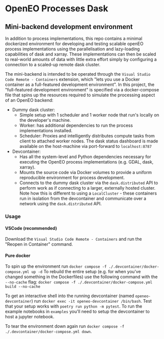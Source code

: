 # OpenEO Processes Dask

## Mini-backend development environment
In addition to process implementations, this repo contains a minimal dockerized environment for developing and testing scalable openEO process implementations using the parallelisation and lazy-loading capabilities of dask and xarray. These implementations can then be scaled to real-world amounts of data with little extra effort simply by configuring a connection to a scaled-up remote dask cluster.  

The mini-backend is intended to be operated through the `Visual Studio Code Remote - Containers` extension, which "lets you use a Docker container as a full-featured development environment".
In this project, the "full-featured development environment" is specified via a docker-compose file that spins up the resources required to simulate the processing aspect of an OpenEO backend:
 
- Dummy dask cluster: 
    - Simple setup with 1 scheduler and 1 worker node that run's locally on the developer's machine.
    - Worker: has additional dependencies to run the process implementations installed.
    - Scheduler: Proxies and intelligently distributes compute tasks from client to attached worker nodes. The dask status dashboard is made available on the host-machine via port-forward to `localhost:8787`
- Devcontainer: 
    - Has all the system-level and Python dependencies necessary for executing the OpenEO process implementations (e.g. GDAL, dask, xarray).
    - Mounts the source code via Docker volumes to provide a uniform reproducible environment for process development.
    - Connects to the dummy dask cluster via the `dask.distributed` API to perform work as if connecting to a larger, externally hosted cluster. Note how this is different to using a `LocalCluster` - these containers run in isolation from the devcontainer and communicate over a network using the `dask.distributed` API.

### Usage
#### VSCode (recommended)
Download the `Visual Studio Code Remote - Containers` and run the "Reopen in Container" command.

#### Pure docker
To spin up the environment run `docker compose -f ./.devcontainer/docker-compose.yml up -d`
To rebuild the entire setup (e.g. for when you've changed something in the Dockerfiles) use the following command with the ` --no-cache` flag: `docker compose -f ./.devcontainer/docker-compose.yml build --no-cache`

To get an interactive shell into the running devcontainer (named `openeo-devcontainer`) run `docker exec -it openeo-devcontainer /bin/bash`.
Test that your setup works with `poetry run python -m pytest`. 
To run the example notebooks in `examples` you'll need to setup the devcontainer to host a jupyter notebook. 

To tear the environment down again run `docker compose -f ./.devcontainer/docker-compose.yml down`.